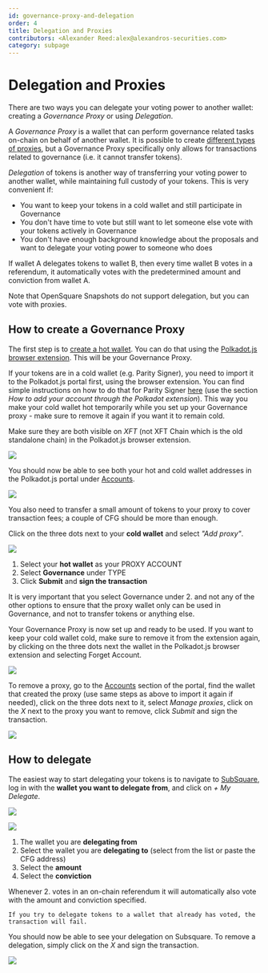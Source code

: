 ```yaml
---
id: governance-proxy-and-delegation
order: 4
title: Delegation and Proxies
contributors: <Alexander Reed:alex@alexandros-securities.com>
category: subpage
---
```


# Delegation and Proxies

There are two ways you can delegate your voting power to another wallet: creating a _Governance Proxy_ or using _Delegation_.

A _Governance Proxy_ is a wallet that can perform governance related tasks on-chain on behalf of another wallet. It is possible to create [different types of proxies](https://wiki.polkadot.network/docs/learn-proxies), but a Governance Proxy specifically only allows for transactions related to governance (i.e. it cannot transfer tokens).

_Delegation_ of tokens is another way of transferring your voting power to another wallet, while maintaining full custody of your tokens. This is very convenient if:

- You want to keep your tokens in a cold wallet and still participate in Governance
- You don't have time to vote but still want to let someone else vote with your tokens actively in Governance
- You don't have enough background knowledge about the proposals and want to delegate your voting power to someone who does

If wallet A delegates tokens to wallet B, then every time wallet B votes in a referendum, it automatically votes with the predetermined amount and conviction from wallet A.

Note that OpenSquare Snapshots do not support delegation, but you can vote with proxies.

## How to create a Governance Proxy

The first step is to [create a hot wallet](https://docs.centrifuge.io/user/using-centrifuge/setup-wallet/). You can do that using the [Polkadot.js browser extension](https://polkadot.js.org/extension/). This will be your Governance Proxy.

If your tokens are in a cold wallet (e.g. Parity Signer), you need to import it to the Polkadot.js portal first, using the browser extension. You can find simple instructions on how to do that for Parity Signer [here](https://support.polkadot.network/support/solutions/articles/65000182010-how-to-add-a-parity-signer-account-on-polkadot-js-ui) (use the section _How to add your account through the Polkadot extension_). This way you make your cold wallet hot temporarily while you set up your Governance proxy - make sure to remove it again if you want it to remain cold.

Make sure they are both visible on _XFT_ (not XFT Chain which is the old standalone chain) in the Polkadot.js browser extension.

![](./images/VisibilityJS.png)

You should now be able to see both your hot and cold wallet addresses in the Polkadot.js portal under [Accounts](https://polkadot.js.org/apps/?rpc=wss%3A%2F%2Ffullnode.parachain.centrifuge.io#/accounts).

![](./images/Accounts.png)

You also need to transfer a small amount of tokens to your proxy to cover transaction fees; a couple of CFG should be more than enough.

Click on the three dots next to your **cold wallet** and select _"Add proxy"_.

![](./images/Proxy.png)

1. Select your **hot wallet** as your PROXY ACCOUNT
2. Select **Governance** under TYPE
3. Click **Submit** and **sign the transaction**

It is very important that you select Governance under 2. and not any of the other options to ensure that the proxy wallet only can be used in Governance, and not to transfer tokens or anything else.

Your Governance Proxy is now set up and ready to be used. If you want to keep your cold wallet cold, make sure to remove it from the extension again, by clicking on the three dots next the wallet in the Polkadot.js browser extension and selecting Forget Account.

![](./images/Forget.png)

To remove a proxy, go to the [Accounts](https://polkadot.js.org/apps/?rpc=wss%3A%2F%2Ffullnode.parachain.centrifuge.io#/accounts) section of the portal, find the wallet that created the proxy (use same steps as above to import it again if needed), click on the three dots next to it, select _Manage proxies_, click on the _X_ next to the proxy you want to remove, click _Submit_ and sign the transaction.

![](./images/ClearProxy.png)

## How to delegate

The easiest way to start delegating your tokens is to navigate to [SubSquare](https://centrifuge.subsquare.io/democracy/referenda), log in with the **wallet you want to delegate from**, and click on _+ My Delegate_.

![](./images/MyDelegate.png)

![](./images/Delegate.png#width=40%;)

1. The wallet you are **delegating from**
2. Select the wallet you are **delegating to** (select from the list or paste the CFG address)
3. Select the **amount**
4. Select the **conviction**

Whenever 2. votes in an on-chain referendum it will automatically also vote with the amount and conviction specified.

```
If you try to delegate tokens to a wallet that already has voted, the transaction will fail.
```

You should now be able to see your delegation on Subsquare. To remove a delegation, simply click on the _X_ and sign the transaction.

![](./images/Undelegate.png)
